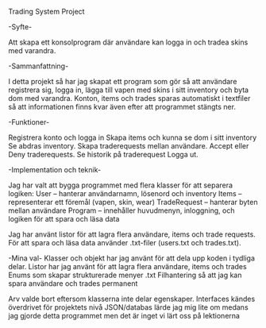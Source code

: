 Trading System Project


-Syfte- 

Att skapa ett konsolprogram där användare kan logga in och tradea skins med varandra.


-Sammanfattning-

I detta projekt så har jag skapat ett program som gör så att användare registrera sig, logga in, lägga till vapen med skins i sitt inventory och byta dom med varandra.
Konton, items och trades sparas automatiskt i textfiler så att informationen finns kvar även efter att programmet stängts ner.


-Funktioner-

Registrera konto och logga in
Skapa items och kunna se dom i sitt inventory
Se abdras inventory.
Skapa traderequests mellan användare.
Accept eller Deny traderequests.
Se historik på traderequest
Logga ut.


-Implementation och teknik-

Jag har valt att bygga programmet med flera klasser för att separera logiken:
User – hanterar användarnamn, lösenord och inventory
Items – representerar ett föremål (vapen, skin, wear)
TradeRequest – hanterar byten mellan användare
Program – innehåller huvudmenyn, inloggning, och logiken för att spara och läsa data

Jag har använt listor för att lagra flera användare, items och trade requests.
För att spara och läsa data använder .txt-filer (users.txt och trades.txt).


-Mina val-
Klasser och objekt har jag använt för att dela upp koden i tydliga delar.
Listor har jag använt för att lagra flera användare, items och trades
Enums	som skapar strukturerade menyer
.txt Filhantering så att jag kan spara användare och trades permanent

Arv valde bort eftersom klasserna inte delar egenskaper.
Interfaces kändes överdrivet för projektets nivå
JSON/databas lärde jag mig lite om medans jag gjorde detta programmet men det är inget vi lärt oss på lektionerna
